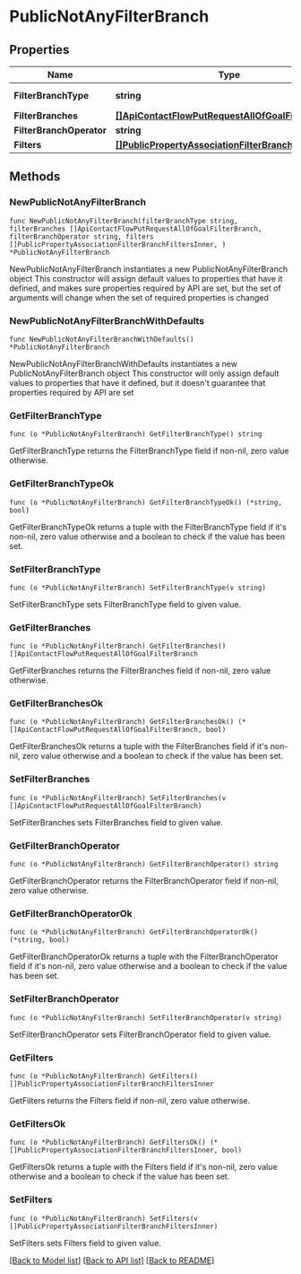 # PublicNotAnyFilterBranch

## Properties

Name | Type | Description | Notes
------------ | ------------- | ------------- | -------------
**FilterBranchType** | **string** |  | [default to "NOT_ANY"]
**FilterBranches** | [**[]ApiContactFlowPutRequestAllOfGoalFilterBranch**](ApiContactFlowPutRequestAllOfGoalFilterBranch.md) |  | 
**FilterBranchOperator** | **string** |  | 
**Filters** | [**[]PublicPropertyAssociationFilterBranchFiltersInner**](PublicPropertyAssociationFilterBranchFiltersInner.md) |  | 

## Methods

### NewPublicNotAnyFilterBranch

`func NewPublicNotAnyFilterBranch(filterBranchType string, filterBranches []ApiContactFlowPutRequestAllOfGoalFilterBranch, filterBranchOperator string, filters []PublicPropertyAssociationFilterBranchFiltersInner, ) *PublicNotAnyFilterBranch`

NewPublicNotAnyFilterBranch instantiates a new PublicNotAnyFilterBranch object
This constructor will assign default values to properties that have it defined,
and makes sure properties required by API are set, but the set of arguments
will change when the set of required properties is changed

### NewPublicNotAnyFilterBranchWithDefaults

`func NewPublicNotAnyFilterBranchWithDefaults() *PublicNotAnyFilterBranch`

NewPublicNotAnyFilterBranchWithDefaults instantiates a new PublicNotAnyFilterBranch object
This constructor will only assign default values to properties that have it defined,
but it doesn't guarantee that properties required by API are set

### GetFilterBranchType

`func (o *PublicNotAnyFilterBranch) GetFilterBranchType() string`

GetFilterBranchType returns the FilterBranchType field if non-nil, zero value otherwise.

### GetFilterBranchTypeOk

`func (o *PublicNotAnyFilterBranch) GetFilterBranchTypeOk() (*string, bool)`

GetFilterBranchTypeOk returns a tuple with the FilterBranchType field if it's non-nil, zero value otherwise
and a boolean to check if the value has been set.

### SetFilterBranchType

`func (o *PublicNotAnyFilterBranch) SetFilterBranchType(v string)`

SetFilterBranchType sets FilterBranchType field to given value.


### GetFilterBranches

`func (o *PublicNotAnyFilterBranch) GetFilterBranches() []ApiContactFlowPutRequestAllOfGoalFilterBranch`

GetFilterBranches returns the FilterBranches field if non-nil, zero value otherwise.

### GetFilterBranchesOk

`func (o *PublicNotAnyFilterBranch) GetFilterBranchesOk() (*[]ApiContactFlowPutRequestAllOfGoalFilterBranch, bool)`

GetFilterBranchesOk returns a tuple with the FilterBranches field if it's non-nil, zero value otherwise
and a boolean to check if the value has been set.

### SetFilterBranches

`func (o *PublicNotAnyFilterBranch) SetFilterBranches(v []ApiContactFlowPutRequestAllOfGoalFilterBranch)`

SetFilterBranches sets FilterBranches field to given value.


### GetFilterBranchOperator

`func (o *PublicNotAnyFilterBranch) GetFilterBranchOperator() string`

GetFilterBranchOperator returns the FilterBranchOperator field if non-nil, zero value otherwise.

### GetFilterBranchOperatorOk

`func (o *PublicNotAnyFilterBranch) GetFilterBranchOperatorOk() (*string, bool)`

GetFilterBranchOperatorOk returns a tuple with the FilterBranchOperator field if it's non-nil, zero value otherwise
and a boolean to check if the value has been set.

### SetFilterBranchOperator

`func (o *PublicNotAnyFilterBranch) SetFilterBranchOperator(v string)`

SetFilterBranchOperator sets FilterBranchOperator field to given value.


### GetFilters

`func (o *PublicNotAnyFilterBranch) GetFilters() []PublicPropertyAssociationFilterBranchFiltersInner`

GetFilters returns the Filters field if non-nil, zero value otherwise.

### GetFiltersOk

`func (o *PublicNotAnyFilterBranch) GetFiltersOk() (*[]PublicPropertyAssociationFilterBranchFiltersInner, bool)`

GetFiltersOk returns a tuple with the Filters field if it's non-nil, zero value otherwise
and a boolean to check if the value has been set.

### SetFilters

`func (o *PublicNotAnyFilterBranch) SetFilters(v []PublicPropertyAssociationFilterBranchFiltersInner)`

SetFilters sets Filters field to given value.



[[Back to Model list]](../README.md#documentation-for-models) [[Back to API list]](../README.md#documentation-for-api-endpoints) [[Back to README]](../README.md)


